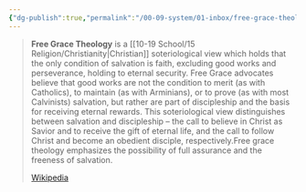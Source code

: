 ```yaml
---
{"dg-publish":true,"permalink":"/00-09-system/01-inbox/free-grace-theology/","created":"2023-10-03","updated":"2024-01-29"}
---
```



> **Free Grace Theology** is a [[10-19 School/15 Religion/Christianity\|Christian]] soteriological view which holds that the only condition of salvation is faith, excluding good works and perseverance, holding to eternal security. Free Grace advocates believe that good works are not the condition to merit (as with Catholics), to maintain (as with Arminians), or to prove (as with most Calvinists) salvation, but rather are part of discipleship and the basis for receiving eternal rewards. This soteriological view distinguishes between salvation and discipleship – the call to believe in Christ as Savior and to receive the gift of eternal life, and the call to follow Christ and become an obedient disciple, respectively.Free grace theology emphasizes the possibility of full assurance and the freeness of salvation.
> 
> [Wikipedia](https://en.wikipedia.org/wiki/Free%20grace%20theology)
